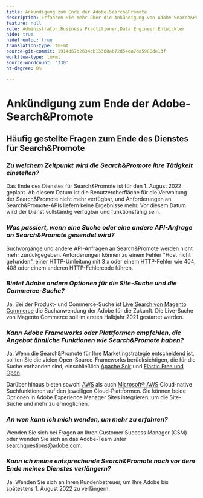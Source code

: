 ```yaml
---
title: Ankündigung zum Ende der Adobe-Search&Promote
description: Erfahren Sie mehr über die Ankündigung von Adobe Search&Promote, das Ende des Dienstes zu beenden.
feature: null
role: Administrator,Business Practitioner,Data Engineer,Entwickler
hide: true
hidefromtoc: true
translation-type: tm+mt
source-git-commit: 1914d67d2634cb13368ab72d54da7da5988de13f
workflow-type: tm+mt
source-wordcount: '330'
ht-degree: 0%

---
```



# Ankündigung zum Ende der Adobe-Search&amp;Promote

## Häufig gestellte Fragen zum Ende des Dienstes für Search&amp;Promote

### **_Zu welchem Zeitpunkt wird die Search&amp;Promote ihre Tätigkeit einstellen?_**

Das Ende des Dienstes für Search&amp;Promote ist für den 1. August 2022 geplant. Ab diesem Datum ist die Benutzeroberfläche für die Verwaltung der Search&amp;Promote nicht mehr verfügbar, und Anforderungen an Search&amp;Promote-APIs liefern keine Ergebnisse mehr. Vor diesem Datum wird der Dienst vollständig verfügbar und funktionsfähig sein.

### **_Was passiert, wenn eine Suche oder eine andere API-Anfrage an Search&amp;Promote gesendet wird?_**

Suchvorgänge und andere API-Anfragen an Search&amp;Promote werden nicht mehr zurückgegeben. Anforderungen können zu einem Fehler &quot;Host nicht gefunden&quot;, einer HTTP-Umleitung mit 3 x oder einem HTTP-Fehler wie 404, 408 oder einem anderen HTTP-Fehlercode führen.

### **_Bietet Adobe andere Optionen für die Site-Suche und die Commerce-Suche?_**

Ja. Bei der Produkt- und Commerce-Suche ist [Live Search von Magento Commerce](https://blog.adobe.com/en/publish/2020/11/23/new-ai-capabilities-for-magento-commerce-improve-retail.html) die Suchanwendung der Adobe für die Zukunft. Die Live-Suche von Magento Commerce soll im ersten Halbjahr 2021 gestartet werden.

### **_Kann Adobe Frameworks oder Plattformen empfehlen, die Angebot ähnliche Funktionen wie Search&amp;Promote haben?_**

Ja. Wenn die Search&amp;Promote für Ihre Marketingstrategie entscheidend ist, sollten Sie die vielen Open-Source-Frameworks berücksichtigen, die für die Suche vorhanden sind, einschließlich [Apache Solr](https://solr.apache.org/) und [Elastic Free und Open](https://www.elastic.co/about/free-and-open).

Darüber hinaus bieten sowohl [AWS](https://aws.amazon.com/cloudsearch/) als auch [Microsoft® AWS](https://azure.microsoft.com/en-us/services/search/) Cloud-native Suchfunktionen auf den jeweiligen Cloud-Plattformen. Sie können beide Optionen in Adobe Experience Manager Sites integrieren, um die Site-Suche und mehr zu ermöglichen.

### **_An wen kann ich mich wenden, um mehr zu erfahren?_**

Wenden Sie sich bei Fragen an Ihren Customer Success Manager (CSM) oder wenden Sie sich an das Adobe-Team unter [searchquestions@adobe.com](mailto:searchquestions@adobe.com).

### **_Kann ich meine entsprechende Search&amp;Promote noch vor dem Ende meines Dienstes verlängern?_**

Ja. Wenden Sie sich an Ihren Kundenbetreuer, um Ihre Adobe bis spätestens 1. August 2022 zu verlängern.